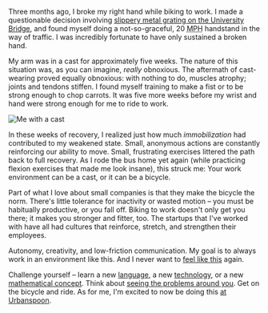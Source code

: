 Three months ago, I broke my right hand while biking to work. I made a questionable decision involving [slippery metal grating on the University Bridge](http://www.historylink.org/index.cfm?DisplayPage=output.cfm&amp;file_id=3139), and found myself doing a not-so-graceful, 20 <abbr title='Miles-per-hour'>MPH</abbr> handstand in the way of traffic. I was incredibly fortunate to have only sustained a broken hand.

My arm was in a cast for approximately five weeks. The nature of this situation was, as you can imagine, *really* obnoxious. The aftermath of cast-wearing proved equally obnoxious: with nothing to do, muscles atrophy; joints and tendons stiffen. I found myself training to make a fist or to be strong enough to chop carrots. It was five more weeks before my wrist and hand were strong enough for me to ride to work.

<div class='rightImage'>
  <img src='http://threebrothers.org/brendan/images/broken-hand-sketch.png' alt='Me with a cast' />
</div>

In these weeks of recovery, I realized just how much *immobilization* had contributed to my weakened state. Small, anonymous actions are constantly reinforcing our ability to move. Small, frustrating exercises littered the path back to full recovery. As I rode the bus home yet again (while practicing flexion exercises that made me look insane), this struck me: Your work environment can be a cast, or it can be a bicycle.

Part of what I love about small companies is that they make the bicycle the norm. There's little tolerance for inactivity or wasted motion &ndash; you must be habitually productive, or you fall off. Biking to work doesn't only get you there; it makes you stronger and fitter, too. The startups that I've worked with have all had cultures that reinforce, stretch, and strengthen their employees.

Autonomy, creativity, and low-friction communication. My goal is to always work in an environment like this. And I never want to [feel like this](http://www.wetherobots.com/2008/06/16/meeting-time/) again.

Challenge yourself &ndash; learn a new [language](http://clojure.org), a new [technology](http://lucene.apache.org/mahout/taste.html), or a new [mathematical concept](http://projecteuler.net/index.php?section=problems&amp;id=66). Think about [seeing the problems around you](http://www.paulgraham.com/organic.html). Get on the bicycle and ride. As for me, I'm excited to now be doing this [at Urbanspoon](http://www.urbanspoon.com/about).
